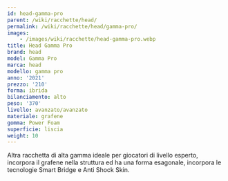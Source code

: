 ```yaml
---
id: head-gamma-pro
parent: /wiki/racchette/head/
permalink: /wiki/racchette/head/gamma-pro/
images:
    - /images/wiki/racchette/head-gamma-pro.webp
title: Head Gamma Pro
brand: head
model: Gamma Pro
marca: head
modello: gamma pro
anno: '2021'
prezzo: '210'
forma: ibrida
bilanciamento: alto
peso: '370'
livello: avanzato/avanzato
materiale: grafene
gomma: Power Foam
superficie: liscia
weight: 10
---
```

Altra racchetta di alta gamma ideale per giocatori di livello esperto, incorpora il grafene nella struttura ed ha una forma esagonale, incorpora le tecnologie Smart Bridge e Anti Shock Skin.